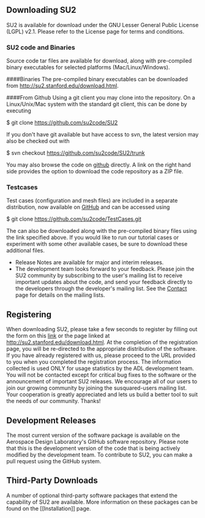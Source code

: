 ## Downloading SU2

SU2 is available for download under the GNU Lesser General Public License (LGPL) v2.1. Please refer to the License page for terms and conditions. 

### SU2 code and Binaries
Source code tar files are available for download, along with pre-compiled binary executables for selected platforms (Mac/Linux/Windows).

####Binaries
The pre-compiled binary executables can be downloaded from http://su2.stanford.edu/download.html.

####From Github
Using a git client you may clone into the repository. On a Linux/Unix/Mac system with the standard git client, this can be done by executing  

$ git clone https://github.com/su2code/SU2  


If you don't have git available but have access to svn, the latest version may also be checked out with  

$ svn checkout https://github.com/su2code/SU2/trunk  

You may also browse the code on [github](https://github.com/su2code) directly. A link on the right hand side provides the option to download the code repository as a ZIP file.

### Testcases
Test cases (configuration and mesh files) are included in a separate distribution, now available on [GitHub](https://github.com/su2code/TestCases) and can be accessed using  

$ git clone https://github.com/su2code/TestCases.git  

The can also be downloaded along with the pre-compiled binary files using the link specified above. 
If you would like to run our tutorial cases or experiment with some other available cases, be sure to download these additional files.

* Release Notes are available for major and interim releases.
* The development team looks forward to your feedback. Please join the SU2 community by subscribing to the user's mailing list to receive important updates about the code, and send your feedback directly to the developers through the developer's mailing list. See the [Contact](http://su2.stanford.edu/contact.html) page for details on the mailing lists.

## Registering

When downloading SU2, please take a few seconds to register by filling out the form on this [link](https://docs.google.com/forms/d/1hc1IXqjOeV4mbadyV2Q3IpUX-t2qLWGFES-gYm9nOFo/viewform) or the page linked at http://su2.stanford.edu/download.html. At the completion of the registration page, you will be re-directed to the appropriate distribution of the software. If you have already registered with us, please proceed to the URL provided to you when you completed the registration process. The information collected is used ONLY for usage statistics by the ADL development team.  You will not be contacted except for critical bug fixes to the software or the announcement of important SU2 releases. We encourage all of our users to join our growing community by joining the susquared-users mailing list. Your cooperation is greatly appreciated and lets us build a better tool to suit the needs of our community. Thanks!

## Development Releases 

The most current version of the software package is available on the Aerospace Design Laboratory's GitHub software repository. Please note that this is the development version of the code that is being actively modified by the development team. To contribute to SU2, you can make a pull request using the GitHub system. 

## Third-Party Downloads

A number of optional third-party software packages that extend the capability of SU2 are available. More information on these packages can be found on the [[Installation]] page.